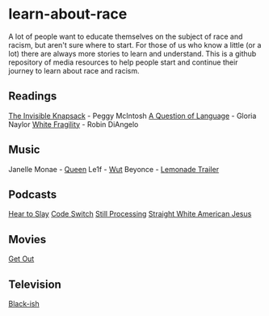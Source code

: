 # learn-about-race
A lot of people want to educate themselves on the subject of race and racism, but aren't sure where to start. For those of us who know a little (or a lot) there are always more stories to learn and understand. This is a github repository of media resources to help people start and continue their journey to learn about race and racism.

## Readings
[The Invisible Knapsack](https://www.racialequitytools.org/resourcefiles/mcintosh.pdf) - Peggy McIntosh
[A Question of Language](https://www.csun.edu/~hcpas003/language.html) - Gloria Naylor
[White Fragility](https://www.amazon.com/dp/B07K356517) -  Robin DiAngelo

## Music
Janelle Monae - [Queen](https://www.youtube.com/watch?v=tEddixS-UoU)
Le1f - [Wut](https://www.youtube.com/watch?v=Nrnq4SZ0luc)
Beyonce - [Lemonade Trailer](https://www.youtube.com/watch?time_continue=2&v=BB5zLq1zcdo&feature=emb_title)

## Podcasts
[Hear to Slay](https://www.heartoslay.com/)
[Code Switch](https://www.npr.org/podcasts/510312/codeswitch)
[Still Processing](https://www.nytimes.com/column/still-processing-podcast)
[Straight White American Jesus](https://www.religiousstudiesproject.com/podcast/straight-white-american-jesus-the-podcast/)

## Movies
[Get Out](https://en.wikipedia.org/wiki/Get_Out)

## Television
[Black-ish](https://en.wikipedia.org/wiki/Black-ish)
